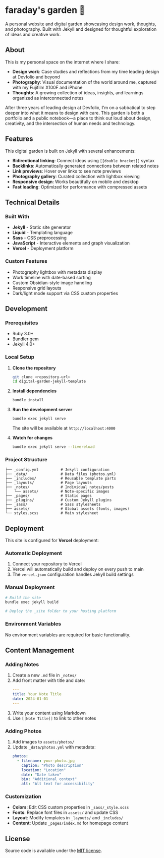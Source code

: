 # faraday's garden 🌻

A personal website and digital garden showcasing design work, thoughts, and photography. Built with Jekyll and designed for thoughtful exploration of ideas and creative work.

## About

This is my personal space on the internet where I share:

- **Design work**: Case studies and reflections from my time leading design at Devfolio and beyond
- **Photography**: Visual documentation of the world around me, captured with my Fujifilm X100F and iPhone
- **Thoughts**: A growing collection of ideas, insights, and learnings organized as interconnected notes

After three years of leading design at Devfolio, I'm on a sabbatical to step deeper into what it means to design with care. This garden is both a portfolio and a public notebook—a place to think out loud about design, creativity, and the intersection of human needs and technology.

## Features

This digital garden is built on Jekyll with several enhancements:

- **Bidirectional linking**: Connect ideas using `[[double bracket]]` syntax
- **Backlinks**: Automatically generated connections between related notes
- **Link previews**: Hover over links to see note previews
- **Photography gallery**: Curated collection with lightbox viewing
- **Responsive design**: Works beautifully on mobile and desktop
- **Fast loading**: Optimized for performance with compressed assets

## Technical Details

### Built With

- **Jekyll** - Static site generator
- **Liquid** - Templating language
- **Sass** - CSS preprocessing
- **JavaScript** - Interactive elements and graph visualization
- **Vercel** - Deployment platform

### Custom Features

- Photography lightbox with metadata display
- Work timeline with date-based sorting
- Custom Obsidian-style image handling
- Responsive grid layouts
- Dark/light mode support via CSS custom properties

## Development

### Prerequisites

- Ruby 3.0+
- Bundler gem
- Jekyll 4.0+

### Local Setup

1. **Clone the repository**

   ```bash
   git clone <repository-url>
   cd digital-garden-jekyll-template
   ```

2. **Install dependencies**

   ```bash
   bundle install
   ```

3. **Run the development server**

   ```bash
   bundle exec jekyll serve
   ```

   The site will be available at `http://localhost:4000`

4. **Watch for changes**
   ```bash
   bundle exec jekyll serve --livereload
   ```

### Project Structure

```
├── _config.yml          # Jekyll configuration
├── _data/               # Data files (photos.yml)
├── _includes/           # Reusable template parts
├── _layouts/            # Page layouts
├── _notes/              # Individual notes/posts
│   └── assets/          # Note-specific images
├── _pages/              # Static pages
├── _plugins/            # Custom Jekyll plugins
├── _sass/               # Sass stylesheets
├── assets/              # Global assets (fonts, images)
└── styles.scss          # Main stylesheet
```

## Deployment

This site is configured for **Vercel** deployment:

### Automatic Deployment

1. Connect your repository to Vercel
2. Vercel will automatically build and deploy on every push to main
3. The `vercel.json` configuration handles Jekyll build settings

### Manual Deployment

```bash
# Build the site
bundle exec jekyll build

# Deploy the _site folder to your hosting platform
```

### Environment Variables

No environment variables are required for basic functionality.

## Content Management

### Adding Notes

1. Create a new `.md` file in `_notes/`
2. Add front matter with title and date:
   ```yaml
   ---
   title: Your Note Title
   date: 2024-01-01
   ---
   ```
3. Write your content using Markdown
4. Use `[[Note Title]]` to link to other notes

### Adding Photos

1. Add images to `assets/photos/`
2. Update `_data/photos.yml` with metadata:
   ```yaml
   photos:
     - filename: your-photo.jpg
       caption: "Photo description"
       location: "Location"
       date: "Date taken"
       bio: "Additional context"
       alt: "Alt text for accessibility"
   ```

### Customization

- **Colors**: Edit CSS custom properties in `_sass/_style.scss`
- **Fonts**: Replace font files in `assets/` and update CSS
- **Layout**: Modify templates in `_layouts/` and `_includes/`
- **Content**: Update `_pages/index.md` for homepage content

## License

Source code is available under the [MIT license](LICENSE.md).
